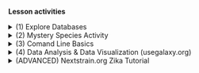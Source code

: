 **Lesson activities**


<details><summary>(1) Explore Databases</summary>
<p>
**Databases** 
1. We will be using the National Center for Biotechnology Information (NCBI) Genbank Database in our next activity:
	- NCBI: <https://www.ncbi.nlm.nih.gov/>

2. **Interactive Question**: What are other public databases that contain genetic information or metadata?
	- Answer after question prompt #1 on the shared [google doc](https://docs.google.com/document/d/1xgxABsq-lf71GnMk180G3FDiJ3OnkGJtF5Jm5-WaY4Y/edit?usp=sharing). 

3. How to use NCBI's Genbank database:
	- Introduction to NCBI Basic Local Alignment Search Tool (`BLAST`) `BLAST` is a program that can detect sequence similarity between a Query sequence and sequences within a database. 
	- There are great existing tutorials and slides that have been shared to better understand the NCBI's `BLAST` alignment algorithm.
		- <http://www.shodor.org/media/content//petascale/materials/dataIntensive/BLAST/BLAST_Intro_pdf.pdf>
		- <https://community.gep.wustl.edu/wiki/images/2/28/2011_8b_BLASTrv7_rev.pdf>

</p>
</details>

<details><summary>(2) Mystery Species Activity</summary>
<p>
**Let's get started:**

1. Open the mystery species data file: mystery_species.fasta.txt
2. Navigate to [NCBI Blast](https://blast.ncbi.nlm.nih.gov/Blast.cgi)
3. Choose any DNA sequence from the file and copy the sequence. 
4. Paste the sequence in the "Enter Query Sequence" window.
5. Search all "Standard databases (nr etc.)"  for "Highly similar sequences (megablast)"
6. Investigate the top match. Use a search engine to retrieve a photo of your mystery species!

</p>
</details>


<details><summary>(3) Comand Line Basics </summary>
<p>

**Follow UNIX Setup instructions used in The Carpentries** <https://carpentries.org/> : 

- Window's users install Git for Windows
	- <https://gitforwindows.org/>

**Useful Links**

- Command Line for Mac and Windows
	- Lesson 1: <https://swcarpentry.github.io/shell-novice/01-intro/index.html>
	- Lesson 2: <https://swcarpentry.github.io/shell-novice/02-filedir/index.html>
	- Lesson 3: <https://swcarpentry.github.io/shell-novice/03-create/index.html>
	
</p>
</details>
		

<details><summary>(4) Data Analysis & Data Visualization (usegalaxy.org) </summary>
<p>

**Sign up and Tutorial Steps**

1. Sign-up for a Galaxy account at usegalaxy.org
2. Upload sequences file to UseGalaxy.org instance.
(Zika data from Next Strain.org; https://nextstrain.org/zika)
3. Run Multiple Sequence Alignment using MAFFT.
4. Visualize the alignment. 
	- Integrated MSA Viewer vs IGV.
	- Interpret the results.
5. Tree building (zika virus; https://nextstrain.org/zika)
	- Generate a Phylogeny (study evolution) using IQtree.
	- Visualize the phylogeny using the integrated "Phylogenetic Tree Visualization" tool.

**Useful Links** 

- Introduction to Galaxy
	- <https://galaxyproject.org/learn/>
	- <https://training.galaxyproject.org/training-material/topics/introduction/>
</p>
</details>

<details><summary>(ADVANCED) Nextstrain.org Zika Tutorial </summary>
<p>

1. Follow the Next Strain tutorial on how to set up a visualization of Zika virus data: <https://nextstrain.org/docs/tutorials/zika>.
2. Follow Installation/Setup Instructions.
- Helpful Tips: 
	- Install latest version of Node.js : <https://nodejs.org/en/>
	- Best to Install Augur & Auspice with Conda.
3. Follow the commands to analyze the data provided.

####Note: Update to last command in Zika Tutorial
- "Explore the Results" to work with the latest version of augur. 

```
augur export v2 \
  --tree results/tree.nwk \
  --metadata data/metadata.tsv \
  --node-data results/branch_lengths.json \
              results/traits.json \
              results/nt_muts.json \
              results/aa_muts.json \
  --colors config/colors.tsv \
  --lat-longs config/lat_longs.tsv \
  --auspice-config config/auspice_config.json \
  --output auspice/zika.json \
```

</p>
</details>







